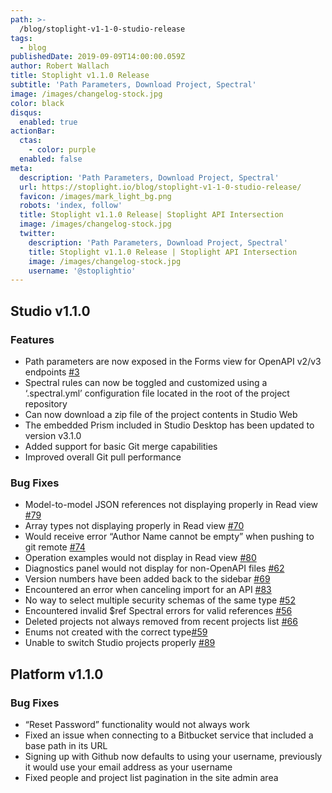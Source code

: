 ```yaml
---
path: >-
  /blog/stoplight-v1-1-0-studio-release
tags:
  - blog
publishedDate: 2019-09-09T14:00:00.059Z
author: Robert Wallach
title: Stoplight v1.1.0 Release
subtitle: 'Path Parameters, Download Project, Spectral'
image: /images/changelog-stock.jpg
color: black
disqus:
  enabled: true
actionBar:
  ctas:
    - color: purple
  enabled: false
meta:
  description: 'Path Parameters, Download Project, Spectral'
  url: https://stoplight.io/blog/stoplight-v1-1-0-studio-release/
  favicon: /images/mark_light_bg.png
  robots: 'index, follow'
  title: Stoplight v1.1.0 Release| Stoplight API Intersection
  image: /images/changelog-stock.jpg
  twitter:
    description: 'Path Parameters, Download Project, Spectral'
    title: Stoplight v1.1.0 Release | Stoplight API Intersection
    image: /images/changelog-stock.jpg
    username: '@stoplightio'
---
```


## Studio v1.1.0

### Features

- Path parameters are now exposed in the Forms view for OpenAPI v2/v3 endpoints [#3](https://github.com/stoplightio/studio/issues/3)
- Spectral rules can now be toggled and customized using a ‘.spectral.yml’ configuration file located in the root of the project repository
- Can now download a zip file of the project contents in Studio Web
- The embedded Prism included in Studio Desktop has been updated to version v3.1.0
- Added support for basic Git merge capabilities
- Improved overall Git pull performance

### Bug Fixes

- Model-to-model JSON references not displaying properly in Read view [#79](https://github.com/stoplightio/studio/issues/79)
- Array types not displaying properly in Read view [#70](https://github.com/stoplightio/studio/issues/70)
- Would receive error “Author Name cannot be empty” when pushing to git remote [#74](https://github.com/stoplightio/studio/issues/74)
- Operation examples would not display in Read view [#80](https://github.com/stoplightio/studio/issues/80)
- Diagnostics panel would not display for non-OpenAPI files [#62](https://github.com/stoplightio/studio/issues/62)
- Version numbers have been added back to the sidebar [#69](https://github.com/stoplightio/studio/issues/69)
- Encountered an error when canceling import for an API [#83](https://github.com/stoplightio/studio/issues/83)
- No way to select multiple security schemas of the same type [#52](https://github.com/stoplightio/studio/issues/52)
- Encountered invalid $ref Spectral errors for valid references [#56](https://github.com/stoplightio/studio/issues/56)
- Deleted projects not always removed from recent projects list [#66](https://github.com/stoplightio/studio/issues/66)
- Enums not created with the correct type[#59](https://github.com/stoplightio/studio/issues/59)
- Unable to switch Studio projects properly [#89](https://github.com/stoplightio/studio/issues/89)

## Platform v1.1.0

### Bug Fixes

- “Reset Password” functionality would not always work
- Fixed an issue when connecting to a Bitbucket service that included a base path in its URL
- Signing up with Github now defaults to using your username, previously it would use your email address as your username
- Fixed people and project list pagination in the site admin area
